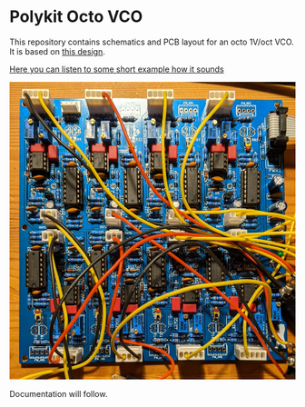 # Polykit Octo VCO

This repository contains schematics and PCB layout for an octo 1V/oct VCO. It is based on [this design](https://github.com/polykit/vco-1).

[Here you can listen to some short example how it sounds](https://soundcloud.com/user-350238569/polykit-octo-vco)


![Polykit Octo VCO](vco-8.jpg)

Documentation will follow.
